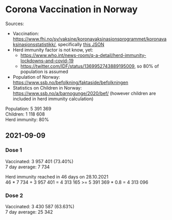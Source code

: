 # Corona Vaccination in Norway

Sources:

- Vaccination: <https://www.fhi.no/sv/vaksine/koronavaksinasjonsprogrammet/koronavaksinasjonsstatistikk/>, specifically [this JSON](https://www.fhi.no/api/chartdata/api/99119)
- Herd immunity factor is not know, yet:
  - <https://www.who.int/news-room/q-a-detail/herd-immunity-lockdowns-and-covid-19>
  - <https://twitter.com/IDF/status/1369952743889195009>, so 80% of population is assumed
- Population of Norway: <https://www.ssb.no/befolkning/faktaside/befolkningen>
- Statistics on Children in Norway: https://www.ssb.no/a/barnogunge/2020/bef/ (however children are included in herd immunity calculation)

Population: 5 391 369  
Children: 1 118 608  
Herd immunity: 80%  

## 2021-09-09

### Dose 1

Vaccinated: 3 957 401 (73.40%)  
7 day average: 7 734

Herd immunity reached in 46 days on 28.10.2021  
46 * 7 734 + 3 957 401 = 4 313 165 >= 5 391 369 * 0.8 = 4 313 096

### Dose 2

Vaccinated: 3 430 587 (63.63%)  
7 day average: 25 342

